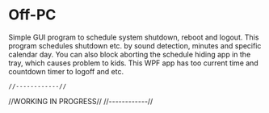 # Off-PC
Simple GUI program to schedule system shutdown, reboot and logout. This program schedules shutdown etc. by sound detection, minutes and specific calendar day.
You can also block aborting the schedule hiding app in the tray, which causes problem to kids.
This WPF app has too current time and countdown timer to logoff and etc.

    //------------//
//WORKING IN PROGRESS//
    //------------//

